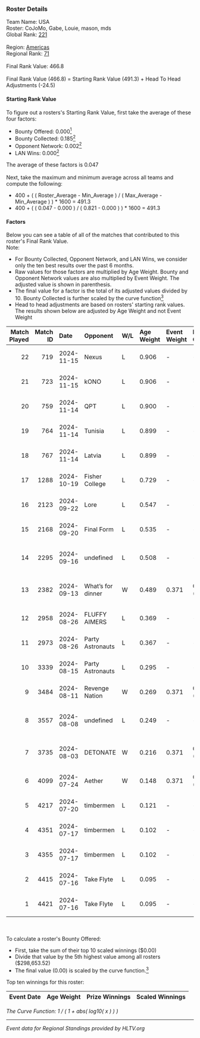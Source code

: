 ### Roster Details<br />
Team Name: USA<br />
Roster: CoJoMo, Gabe, Louie, mason, mds<br />
Global Rank: [221](../../standings_global_2024_12_31.md)<br />
<br />
Region: [Americas]( ../../standings_americas_2024_12_31.md)<br />
Regional Rank: [71]( ../../standings_americas_2024_12_31.md)<br />
<br />
Final Rank Value:  466.8<br />
<br />
Final Rank Value (466.8) = Starting Rank Value (491.3) + Head To Head Adjustments (-24.5)<br />

#### Starting Rank Value<br />
To figure out a rosters's Starting Rank Value, first take the average of these four factors:<br />
- Bounty Offered: 0.000[<sup>1</sup>](#table2)
- Bounty Collected: 0.185[<sup>2</sup>](#table1)
- Opponent Network: 0.002[<sup>2</sup>](#table1)
- LAN Wins: 0.000[<sup>2</sup>](#table1)

The average of these factors is 0.047<br />
<br />
Next, take the maximum and minimum average across all teams and compute the following:<br />
- 400 + ( ( Roster_Average - Min_Average ) / ( Max_Average - Min_Average ) ) * 1600 = 491.3
- 400 + ( ( 0.047 - 0.000 ) / ( 0.821 - 0.000 ) ) * 1600 = 491.3


#### Factors<br />
Below you can see a table of all of the matches that contributed to this roster's Final Rank Value.<br />
Note:<br />

- For Bounty Collected, Opponent Network, and LAN Wins, we consider only the ten best results over the past 6 months.
- Raw values for those factors are multiplied by Age Weight. Bounty and Opponent Network values are also multiplied by Event Weight. The adjusted value is shown in parenthesis.
- The final value for a factor is the total of its adjusted values divided by 10. Bounty Collected is further scaled by the curve function[<sup>3</sup>](#curveFunction)
- Head to head adjustments are based on rosters' starting rank values. The results shown below are adjusted by Age Weight and not Event Weight
<span id="table1"></span><br />


| Match Played | Match ID | Date       | Opponent          | W/L | Age Weight | Event Weight | Bounty Collected | Opponent Network | LAN Wins  | H2H Adj. | Roster                                    |
| -: | -: | :- | :- | :- | :- | :- | :- | :- | :- | -: | :- |
|           22 |      719 | 2024-11-15 | Nexus             | L   | 0.906      | -            | -                | -                | -         |    -0.43 | CoJoMo, Gabe, Louie, mason, mds           |
|           21 |      723 | 2024-11-15 | kONO              | L   | 0.906      | -            | -                | -                | -         |    -2.30 | CoJoMo, Gabe, Louie, mason, mds           |
|           20 |      759 | 2024-11-14 | QPT               | L   | 0.900      | -            | -                | -                | -         |    -0.51 | CoJoMo, Gabe, Louie, mason, mds           |
|           19 |      764 | 2024-11-14 | Tunisia           | L   | 0.899      | -            | -                | -                | -         |    -5.38 | CoJoMo, Gabe, Louie, mason, mds           |
|           18 |      767 | 2024-11-14 | Latvia            | L   | 0.899      | -            | -                | -                | -         |    -6.27 | CoJoMo, Gabe, Louie, mason, mds           |
|           17 |     1288 | 2024-10-19 | Fisher College    | L   | 0.729      | -            | -                | -                | -         |    -2.25 | CoJoMo, Gabe, mds, Outback, REKMEISTER    |
|           16 |     2123 | 2024-09-22 | Lore              | L   | 0.547      | -            | -                | -                | -         |    -8.40 | CoJoMo, Gabe, mds, shutout, YuZ           |
|           15 |     2168 | 2024-09-20 | Final Form        | L   | 0.535      | -            | -                | -                | -         |    -5.76 | CoJoMo, Gabe, mds, shutout, YuZ           |
|           14 |     2295 | 2024-09-16 | undefined         | L   | 0.508      | -            | -                | -                | -         |    -3.98 | CoJoMo, CooperTrooper, Gabe, mds, shutout |
|           13 |     2382 | 2024-09-13 | What’s for dinner | W   | 0.489      | 0.371        | 0.000 (0.000)    | 0.000 (0.000)    | 0 (0.000) |     5.61 | CoJoMo, CooperTrooper, Gabe, mds, shutout |
|           12 |     2958 | 2024-08-26 | FLUFFY AIMERS     | L   | 0.369      | -            | -                | -                | -         |    -1.13 | CoJoMo, Gabe, Louie, mds, shutout         |
|           11 |     2973 | 2024-08-26 | Party Astronauts  | L   | 0.367      | -            | -                | -                | -         |    -0.95 | CoJoMo, Gabe, Louie, mds, shutout         |
|           10 |     3339 | 2024-08-15 | Party Astronauts  | L   | 0.295      | -            | -                | -                | -         |    -0.81 | CoJoMo, Gabe, Louie, mds, shutout         |
|            9 |     3484 | 2024-08-11 | Revenge Nation    | W   | 0.269      | 0.371        | 0.004 (0.000)    | 0.171 (0.017)    | 0 (0.000) |     6.43 | CoJoMo, Gabe, Louie, mds, shutout         |
|            8 |     3557 | 2024-08-08 | undefined         | L   | 0.249      | -            | -                | -                | -         |    -2.02 | CoJoMo, CooperTrooper, Gabe, mds, shutout |
|            7 |     3735 | 2024-08-03 | DETONATE          | W   | 0.216      | 0.371        | 0.000 (0.000)    | 0.050 (0.004)    | 0 (0.000) |     3.42 | CoJoMo, CooperTrooper, Gabe, mds, shutout |
|            6 |     4099 | 2024-07-24 | Aether            | W   | 0.148      | 0.371        | 0.000 (0.000)    | 0.072 (0.004)    | 0 (0.000) |     2.35 | CoJoMo, Gabe, mds, nooz, shutout          |
|            5 |     4217 | 2024-07-20 | timbermen         | L   | 0.121      | -            | -                | -                | -         |    -0.40 | CoJoMo, Gabe, mds, nooz, shutout          |
|            4 |     4351 | 2024-07-17 | timbermen         | L   | 0.102      | -            | -                | -                | -         |    -0.34 | CoJoMo, Gabe, mds, shutout, xaler         |
|            3 |     4355 | 2024-07-17 | timbermen         | L   | 0.102      | -            | -                | -                | -         |    -0.34 | CoJoMo, Gabe, mds, shutout, xaler         |
|            2 |     4415 | 2024-07-16 | Take Flyte        | L   | 0.095      | -            | -                | -                | -         |    -0.52 | CoJoMo, Gabe, mds, shutout, xaler         |
|            1 |     4421 | 2024-07-16 | Take Flyte        | L   | 0.095      | -            | -                | -                | -         |    -0.52 | CoJoMo, Gabe, mds, shutout, xaler         |

<br />
<span id="table2"></span><br />
To calculate a roster's Bounty Offered:<br />

- First, take the sum of their top 10 scaled winnings ($0.00)
- Divide that value by the 5th highest value among all rosters ($298,653.52)
- The final value (0.00) is scaled by the curve function.[<sup>3</sup>](#curveFunction)

Top ten winnings for this roster:<br />

| Event Date | Age Weight | Prize Winnings | Scaled Winnings |
| :- | -: | :- | :- |


<span id="curveFunction"></span>_The Curve Function: 1 / ( 1 + abs( log10( x ) ) )_<br />

---
_Event data for Regional Standings provided by HLTV.org_<br />
